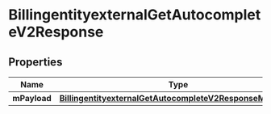 
# BillingentityexternalGetAutocompleteV2Response

## Properties
| Name | Type | Description | Notes |
| ------------ | ------------- | ------------- | ------------- |
| **mPayload** | [**BillingentityexternalGetAutocompleteV2ResponseMPayload**](BillingentityexternalGetAutocompleteV2ResponseMPayload.md) |  |  |



